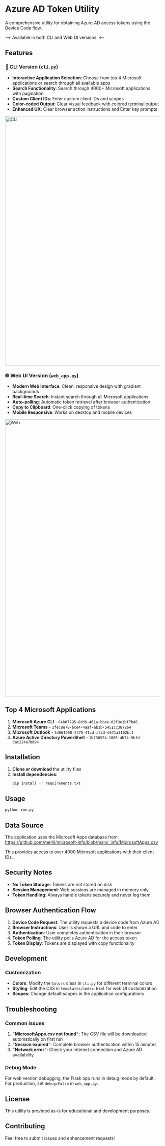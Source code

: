 # Azure AD Token Utility

A comprehensive utility for obtaining Azure AD access tokens using the Device Code flow.

--> Available in both CLI and Web UI versions. <--

## Features

### 🔧 CLI Version (`cli.py`)
- **Interactive Application Selection**: Choose from top 4 Microsoft applications or search through all available apps
- **Search Functionality**: Search through 4000+ Microsoft applications with pagination
- **Custom Client IDs**: Enter custom client IDs and scopes
- **Color-coded Output**: Clear visual feedback with colored terminal output
- **Enhanced UX**: Clear browser action instructions and Enter key prompts

<img width="1158" height="811" alt="CLI" src="https://github.com/user-attachments/assets/8f065132-e625-4910-ae50-2dafeb41a7f1" />


### 🌐 Web UI Version (`web_app.py`)
- **Modern Web Interface**: Clean, responsive design with gradient backgrounds
- **Real-time Search**: Instant search through all Microsoft applications
- **Auto-polling**: Automatic token retrieval after browser authentication
- **Copy to Clipboard**: One-click copying of tokens
- **Mobile Responsive**: Works on desktop and mobile devices

<img width="656" height="903" alt="Web" src="https://github.com/user-attachments/assets/515e2c00-a988-4e59-bb0f-bd4f2fe3fd64" />


## Top 4 Microsoft Applications

1. **Microsoft Azure CLI** - `04b07795-8ddb-461a-bbee-02f9e1bf7b46`
2. **Microsoft Teams** - `1fec8e78-bce4-4aaf-ab1b-5451cc387264`
3. **Microsoft Outlook** - `5d661950-3475-41cd-a2c3-d671a3162bc1`
4. **Azure Active Directory PowerShell** - `1b730954-1685-4b74-9bfd-dac224a7b894`

## Installation

1. **Clone or download** the utility files
2. **Install dependencies**:
   ```bash
   pip install -r requirements.txt
   ```

## Usage
```bash
python run.py
```

## Data Source

The application uses the Microsoft Apps database from:
https://github.com/merill/microsoft-info/blob/main/_info/MicrosoftApps.csv

This provides access to over 4000 Microsoft applications with their client IDs.

## Security Notes

- **No Token Storage**: Tokens are not stored on disk
- **Session Management**: Web sessions are managed in memory only
- **Token Handling**: Always handle tokens securely and never log them

## Browser Authentication Flow

1. **Device Code Request**: The utility requests a device code from Azure AD
2. **Browser Instructions**: User is shown a URL and code to enter
3. **Authentication**: User completes authentication in their browser
4. **Token Polling**: The utility polls Azure AD for the access token
5. **Token Display**: Tokens are displayed with copy functionality

## Development

### Customization

- **Colors**: Modify the `Colors` class in `cli.py` for different terminal colors
- **Styling**: Edit the CSS in `templates/index.html` for web UI customization
- **Scopes**: Change default scopes in the application configurations

## Troubleshooting

### Common Issues

1. **"MicrosoftApps.csv not found"**: The CSV file will be downloaded automatically on first run
2. **"Session expired"**: Complete browser authentication within 15 minutes
3. **"Network error"**: Check your internet connection and Azure AD availability

### Debug Mode

For web version debugging, the Flask app runs in debug mode by default. For production, set `debug=False` in `web_app.py`.

## License

This utility is provided as-is for educational and development purposes.

## Contributing

Feel free to submit issues and enhancement requests! 





